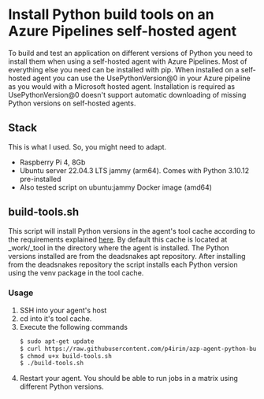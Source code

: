 # Install Python build tools on an Azure Pipelines self-hosted agent

To build and test an application on different versions of Python you need to install them when using a self-hosted agent with Azure Pipelines. Most of everything else you need can be installed with pip.
When installed on a self-hosted agent you can use the UsePythonVersion@0 in your Azure pipeline as you would with a Microsoft hosted agent. Installation is required as UsePythonVersion@0 doesn't support automatic downloading of missing Python versions on self-hosted agents.

## Stack

This is what I used. So, you might need to adapt.

* Raspberry Pi 4, 8Gb
* Ubuntu server 22.04.3 LTS jammy (arm64).
  Comes with Python 3.10.12 pre-installed
* Also tested script on ubuntu:jammy Docker image (amd64)

## build-tools.sh

This script will install Python versions in the agent's tool cache according to the requirements explained [here](https://learn.microsoft.com/en-us/azure/devops/pipelines/tasks/reference/use-python-version-v0?view=azure-pipelines&viewFallbackFrom=azure-devops#how-can-i-configure-a-self-hosted-agent-to-use-this-task:~:text=How%20can%20I%20configure%20a%20self%2Dhosted%20agent%20to%20use%20this%20task%3F). By default this cache is located at _work/_tool in the directory where the agent is installed. The Python versions installed are from the deadsnakes apt repository. After installing from the deadsnakes repository the script installs each Python version using the venv package in the tool cache.

### Usage

1. SSH into your agent's host
1. cd into it's tool cache. 
1. Execute the following commands
   ```bash
   $ sudo apt-get update
   $ curl https://raw.githubusercontent.com/p4irin/azp-agent-python-build-tools/main/build-tools.sh > build-tools.sh
   $ chmod u+x build-tools.sh
   $ ./build-tools.sh
   ```
1. Restart your agent. You should be able to run jobs in a matrix using different Python versions.
